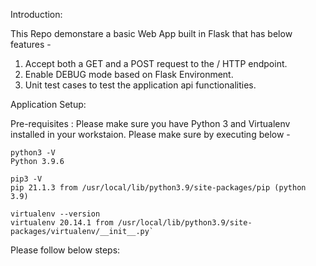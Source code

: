 Introduction:

This Repo demonstare a basic Web App built in Flask that has below features - 
1. Accept both a GET and a POST request to the / HTTP endpoint. 
2. Enable DEBUG mode based on Flask Environment.
3. Unit test cases to test the application api functionalities.

Application Setup:

Pre-requisites : Please make sure you have Python 3 and Virtualenv installed in your workstaion. Please make sure by executing below -

```
python3 -V
Python 3.9.6

pip3 -V
pip 21.1.3 from /usr/local/lib/python3.9/site-packages/pip (python 3.9)

virtualenv --version
virtualenv 20.14.1 from /usr/local/lib/python3.9/site-packages/virtualenv/__init__.py`
```

Please follow below steps:




